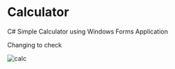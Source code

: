 # Calculator
C# Simple Calculator using Windows Forms Application

Changing to check

  ![calc](https://user-images.githubusercontent.com/16005672/54432581-4bf82000-4732-11e9-8d02-05ac3efcb9d7.jpg)
